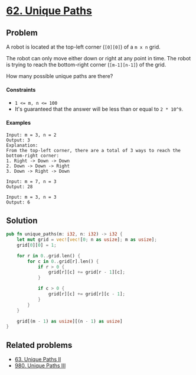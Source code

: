 # [62. Unique Paths](https://leetcode.com/problems/unique-paths/)

## Problem

A robot is located at the top-left corner (`[0][0]`) of a `m x n` grid.

The robot can only move either down or right at any point in time. The robot is
trying to reach the bottom-right corner (`[m-1][n-1]`) of the grid.

How many possible unique paths are there?

#### Constraints

* `1 <= m, n <= 100`
* It's guaranteed that the answer will be less than or equal to `2 * 10^9`.

#### Examples

```text
Input: m = 3, n = 2
Output: 3
Explanation:
From the top-left corner, there are a total of 3 ways to reach the bottom-right corner:
1. Right -> Down -> Down
2. Down -> Down -> Right
3. Down -> Right -> Down
```

```text
Input: m = 7, n = 3
Output: 28
```

```text
Input: m = 3, n = 3
Output: 6
```

## Solution

```rust
pub fn unique_paths(m: i32, n: i32) -> i32 {
    let mut grid = vec![vec![0; n as usize]; m as usize];
    grid[0][0] = 1;

    for r in 0..grid.len() {
        for c in 0..grid[r].len() {
            if r > 0 {
                grid[r][c] += grid[r - 1][c];
            }

            if c > 0 {
                grid[r][c] += grid[r][c - 1];
            }
        }
    }

    grid[(m - 1) as usize][(n - 1) as usize]
}
```

## Related problems

* [63. Unique Paths II](63%20-%20Unique%20Paths%20II.md)
* [980. Unique Paths III](/leetcode/900%20-%20999/980%20-%20Unique%20Paths%20III.md)